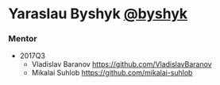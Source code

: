 # Yaraslau Byshyk [@byshyk](https://github.com/byshyk)

### Mentor
   - 2017Q3
      - Vladislav Baranov https://github.com/VladislavBaranov
      - Mikalai Suhlob https://github.com/mikalai-suhlob
